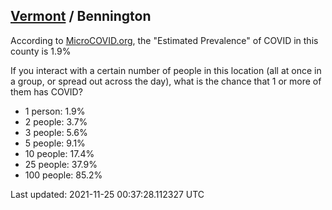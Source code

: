 
## [Vermont](/united-states/vermont) / Bennington

According to [MicroCOVID.org](http://microcovid.org),
the "Estimated Prevalence" of COVID in this county is 1.9%

If you interact with a certain number of people in this location
(all at once in a group, or spread out across the day), what is the chance that
1 or more of them has COVID?

- 1 person: 1.9%
- 2 people: 3.7%
- 3 people: 5.6%
- 5 people: 9.1%
- 10 people: 17.4%
- 25 people: 37.9%
- 100 people: 85.2%

Last updated: 2021-11-25 00:37:28.112327 UTC
